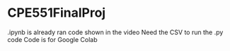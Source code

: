 # CPE551FinalProj
.ipynb is already ran code shown in the video
Need the CSV to run the .py code
Code is for Google Colab
